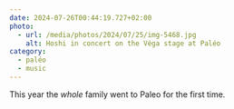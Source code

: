```yaml
---
date: 2024-07-26T00:44:19.727+02:00
photo:
  - url: /media/photos/2024/07/25/img-5468.jpg
    alt: Hoshi in concert on the Véga stage at Paléo
category:
  - paléo
  - music
---
```


This year the _whole_ family went to Paleo for the first time. 
